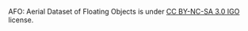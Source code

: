 AFO: Aerial Dataset of Floating Objects is under [CC BY-NC-SA 3.0 IGO](https://creativecommons.org/licenses/by-nc-sa/3.0/igo/) license.